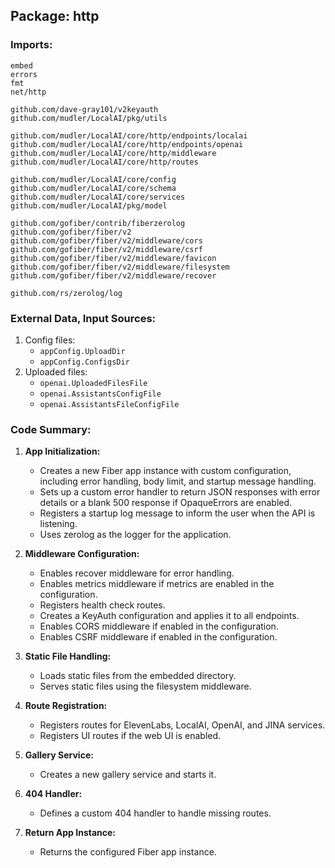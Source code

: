 ## Package: http

### Imports:

```
embed
errors
fmt
net/http

github.com/dave-gray101/v2keyauth
github.com/mudler/LocalAI/pkg/utils

github.com/mudler/LocalAI/core/http/endpoints/localai
github.com/mudler/LocalAI/core/http/endpoints/openai
github.com/mudler/LocalAI/core/http/middleware
github.com/mudler/LocalAI/core/http/routes

github.com/mudler/LocalAI/core/config
github.com/mudler/LocalAI/core/schema
github.com/mudler/LocalAI/core/services
github.com/mudler/LocalAI/pkg/model

github.com/gofiber/contrib/fiberzerolog
github.com/gofiber/fiber/v2
github.com/gofiber/fiber/v2/middleware/cors
github.com/gofiber/fiber/v2/middleware/csrf
github.com/gofiber/fiber/v2/middleware/favicon
github.com/gofiber/fiber/v2/middleware/filesystem
github.com/gofiber/fiber/v2/middleware/recover

github.com/rs/zerolog/log
```

### External Data, Input Sources:

1. Config files:
    - `appConfig.UploadDir`
    - `appConfig.ConfigsDir`
2. Uploaded files:
    - `openai.UploadedFilesFile`
    - `openai.AssistantsConfigFile`
    - `openai.AssistantsFileConfigFile`

### Code Summary:

1. **App Initialization:**
    - Creates a new Fiber app instance with custom configuration, including error handling, body limit, and startup message handling.
    - Sets up a custom error handler to return JSON responses with error details or a blank 500 response if OpaqueErrors are enabled.
    - Registers a startup log message to inform the user when the API is listening.
    - Uses zerolog as the logger for the application.

2. **Middleware Configuration:**
    - Enables recover middleware for error handling.
    - Enables metrics middleware if metrics are enabled in the configuration.
    - Registers health check routes.
    - Creates a KeyAuth configuration and applies it to all endpoints.
    - Enables CORS middleware if enabled in the configuration.
    - Enables CSRF middleware if enabled in the configuration.

3. **Static File Handling:**
    - Loads static files from the embedded directory.
    - Serves static files using the filesystem middleware.

4. **Route Registration:**
    - Registers routes for ElevenLabs, LocalAI, OpenAI, and JINA services.
    - Registers UI routes if the web UI is enabled.

5. **Gallery Service:**
    - Creates a new gallery service and starts it.

6. **404 Handler:**
    - Defines a custom 404 handler to handle missing routes.

7. **Return App Instance:**
    - Returns the configured Fiber app instance.



